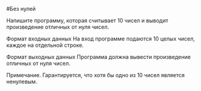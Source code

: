 #Без нулей

Напишите программу, которая считывает 10 чисел и выводит произведение отличных от нуля чисел.

Формат входных данных
На вход программе подаются 10 целых чисел, каждое на отдельной строке.

Формат выходных данных
Программа должна вывести произведение отличных от нуля чисел.

Примечание. Гарантируется, что хотя бы одно из 10 чисел является ненулевым.